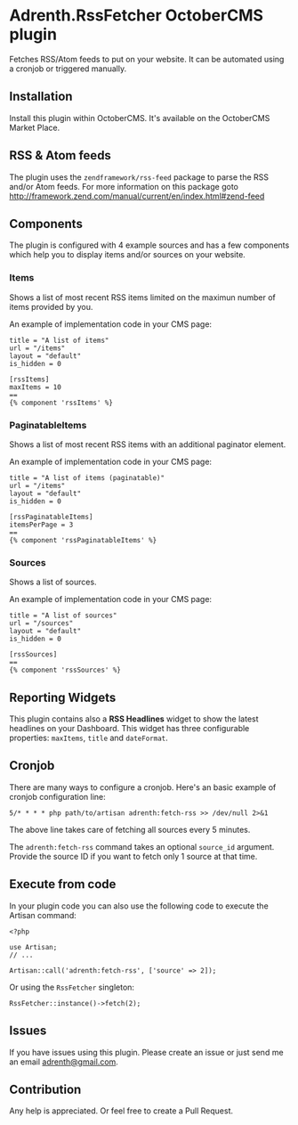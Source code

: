 # Adrenth.RssFetcher OctoberCMS plugin

Fetches RSS/Atom feeds to put on your website. It can be automated using a cronjob or triggered manually.

## Installation

Install this plugin within OctoberCMS. It's available on the OctoberCMS Market Place.

## RSS & Atom feeds

The plugin uses the `zendframework/rss-feed` package to parse the RSS and/or Atom feeds. For more information on this package goto http://framework.zend.com/manual/current/en/index.html#zend-feed

## Components

The plugin is configured with 4 example sources and has a few components which help you to display items and/or sources on your website.

### Items

Shows a list of most recent RSS items limited on the maximun number of items provided by you.

An example of implementation code in your CMS page:

````
title = "A list of items"
url = "/items"
layout = "default"
is_hidden = 0

[rssItems]
maxItems = 10
==
{% component 'rssItems' %}
````

### PaginatableItems

Shows a list of most recent RSS items with an additional paginator element.

An example of implementation code in your CMS page:

````
title = "A list of items (paginatable)"
url = "/items"
layout = "default"
is_hidden = 0

[rssPaginatableItems]
itemsPerPage = 3
==
{% component 'rssPaginatableItems' %}
````

### Sources

Shows a list of sources.

An example of implementation code in your CMS page:

````
title = "A list of sources"
url = "/sources"
layout = "default"
is_hidden = 0

[rssSources]
==
{% component 'rssSources' %}
````

## Reporting Widgets

This plugin contains also a **RSS Headlines** widget to show the latest headlines on your Dashboard. This widget has three configurable properties: `maxItems`, `title` and `dateFormat`.

## Cronjob

There are many ways to configure a cronjob. Here's an basic example of cronjob configuration line:

````
5/* * * * php path/to/artisan adrenth:fetch-rss >> /dev/null 2>&1
````

The above line takes care of fetching all sources every 5 minutes.

The `adrenth:fetch-rss` command takes an optional `source_id` argument. Provide the source ID if you want to fetch only 1 source at that time.

## Execute from code

In your plugin code you can also use the following code to execute the Artisan command:

````
<?php

use Artisan;
// ...

Artisan::call('adrenth:fetch-rss', ['source' => 2]);
````

Or using the `RssFetcher` singleton:

````
RssFetcher::instance()->fetch(2);
````

## Issues

If you have issues using this plugin. Please create an issue or just send me an email [adrenth@gmail.com]().

## Contribution

Any help is appreciated. Or feel free to create a Pull Request.
